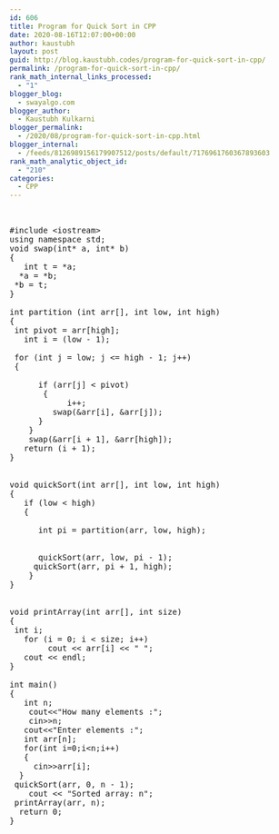 ```yaml
---
id: 606
title: Program for Quick Sort in CPP
date: 2020-08-16T12:07:00+00:00
author: kaustubh
layout: post
guid: http://blog.kaustubh.codes/program-for-quick-sort-in-cpp/
permalink: /program-for-quick-sort-in-cpp/
rank_math_internal_links_processed:
  - "1"
blogger_blog:
  - swayalgo.com
blogger_author:
  - Kaustubh Kulkarni
blogger_permalink:
  - /2020/08/program-for-quick-sort-in-cpp.html
blogger_internal:
  - /feeds/8126989156179907512/posts/default/7176961760367893603
rank_math_analytic_object_id:
  - "210"
categories:
  - CPP
---
```

<pre><br /><br />#include &lt;iostream> <br />using namespace std; <br />void swap(int* a, int* b) <br />{ <br />	int t = *a; <br />	*a = *b; <br />	*b = t; <br />} <br /><br />int partition (int arr[], int low, int high) <br />{ <br />	int pivot = arr[high]; <br />	int i = (low - 1); <br /><br />	for (int j = low; j &lt;= high - 1; j++) <br />	{ <br />	<br />		if (arr[j] &lt; pivot) <br />		{ <br />			i++; <br />			swap(&arr[i], &arr[j]); <br />		} <br />	} <br />	swap(&arr[i + 1], &arr[high]); <br />	return (i + 1); <br />} <br /><br /><br />void quickSort(int arr[], int low, int high) <br />{ <br />	if (low &lt; high) <br />	{ <br /><br />		int pi = partition(arr, low, high); <br /><br />	<br />		quickSort(arr, low, pi - 1); <br />		quickSort(arr, pi + 1, high); <br />	} <br />} <br /><br /><br />void printArray(int arr[], int size) <br />{ <br />	int i; <br />	for (i = 0; i &lt; size; i++) <br />		cout &lt;&lt; arr[i] &lt;&lt; " "; <br />	cout &lt;&lt; endl; <br />} <br /><br />int main() <br />{ <br />	int n;<br />	cout&lt;&lt;"How many elements :";<br />	cin>>n;<br />	cout&lt;&lt;"Enter elements :";<br />	int arr[n];<br />	for(int i=0;i&lt;n;i++)<br />	{<br />		cin>>arr[i];<br />	}<br />	quickSort(arr, 0, n - 1); <br />	cout &lt;&lt; "Sorted array: n"; <br />	printArray(arr, n); <br />	return 0; <br />} <br /><br /><br /><br /><br /></pre>
